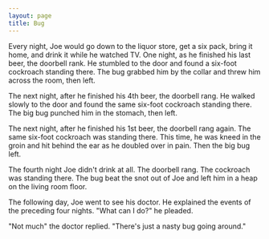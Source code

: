 ```yaml
---
layout: page
title: Bug 
--- 
```


Every night, Joe would go down to the liquor store, get a six 
pack, bring it home, and drink it while he watched TV. One night, as he finished 
his last beer, the doorbell rank. He stumbled to the door and found a six-foot 
cockroach standing there. The bug grabbed him by the collar and threw him across 
the room, then left.

The next night, after he finished his 4th beer, the doorbell 
rang. He walked slowly to the door and found the same six-foot cockroach standing 
there. The big bug punched him in the stomach, then left.

The next night, after he finished his 1st beer, the doorbell 
rang again. The same six-foot cockroach was standing there. This time, he was 
kneed in the groin and hit behind the ear as he doubled over in pain. Then the 
big bug left.

The fourth night Joe didn't drink at all. The doorbell rang. 
The cockroach was standing there. The bug beat the snot out of Joe and left 
him in a heap on the living room floor.

The following day, Joe went to see his doctor. He explained 
the events of the preceding four nights. "What can I do?" he pleaded.

"Not much" the doctor replied. "There's just a nasty bug going around."
